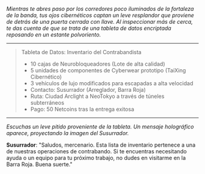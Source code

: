 _Mientras te abres paso por los corredores poco iluminados de la fortaleza de la banda, tus ojos cibernéticos captan un leve resplandor que proviene de detrás de una puerta cerrada con llave. Al inspeccionar más de cerca, te das cuenta de que se trata de una tableta de datos encriptada reposando en un estante polvoriento._

---

> Tableta de Datos: Inventario del Contrabandista
>
> - 10 cajas de Neurobloqueadores (Lote de alta calidad)
> - 5 unidades de componentes de Cyberwear prototipo (TaiXing Cibernético)
> - 3 vehículos de lujo modificados para escapadas a alta velocidad
> - Contacto: Susurrador (Arreglador, Barra Roja)
> - Ruta: Ciudad Arclight a NeoTokyo a través de túneles subterráneos
> - Pago: 50 Netcoins tras la entrega exitosa

---

_Escuchas un leve pitido proveniente de la tableta. Un mensaje holográfico aparece, proyectando la imagen del Susurrador._

**Susurrador**: "Saludos, mercenario. Esta lista de inventario pertenece a una de nuestras operaciones de contrabando. Si te encuentras necesitando ayuda o un equipo para tu próximo trabajo, no dudes en visitarme en la Barra Roja. Buena suerte."
